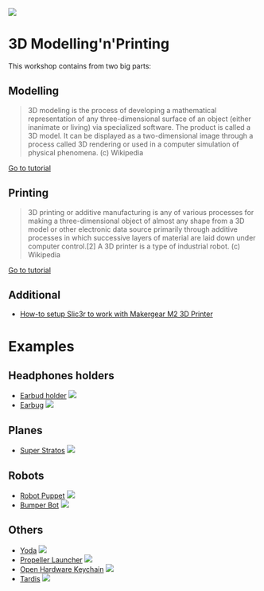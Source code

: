 ![](../../images/3D_modeling_printing.png.png)

# 3D Modelling'n'Printing

This workshop contains from two big parts:

## Modelling

> 3D modeling is the process of developing a mathematical representation of
> any three-dimensional surface of an object (either inanimate or living)
> via specialized software. The product is called a 3D model. It can be
> displayed as a two-dimensional image through a process called 3D rendering
> or used in a computer simulation of physical phenomena. (c) Wikipedia

[Go to tutorial](modelling.md)

## Printing

> 3D printing or additive manufacturing is any of various processes for making
> a three-dimensional object of almost any shape from a 3D model or other
> electronic data source primarily through additive processes in which 
> successive layers of material are laid down under computer control.[2] A 3D
> printer is a type of industrial robot. (c) Wikipedia

[Go to tutorial](printing.md)

## Additional

* [How-to setup Slic3r to work with Makergear M2 3D Printer](MakerGearM2.md)

# Examples

## Headphones holders

* [Earbud holder](http://www.thingiverse.com/thing:36321)
  ![](http://thingiverse-production.s3.amazonaws.com/renders/5d/7f/00/40/fe/earbudholder_02_preview_featured.jpg)
* [Earbug](http://www.thingiverse.com/thing:454707)
  ![](http://thingiverse-production.s3.amazonaws.com/renders/b8/4d/7a/4b/a5/20140907_085036_preview_featured.jpg)

## Planes

* [Super Stratos](http://www.thingiverse.com/thing:97803)
  ![](http://thingiverse-production.s3.amazonaws.com/renders/0d/ea/48/b9/2e/IMG_20130602_073946_preview_featured.jpg)

## Robots

* [Robot Puppet](http://www.thingiverse.com/thing:437106)
  ![](http://thingiverse-production.s3.amazonaws.com/renders/a9/a0/56/2c/01/IMG_0109_preview_featured.jpg)
* [Bumper Bot](http://www.thingiverse.com/thing:23682)
  ![](http://thingiverse-production.s3.amazonaws.com/renders/f5/d5/52/df/4f/bot_1_display_large_preview_featured.jpg)

## Others

* [Yoda](http://www.thingiverse.com/thing:10752)
  ![](http://thingiverse-production.s3.amazonaws.com/renders/9a/c3/84/f5/83/Yoda-Mesh-Redux_display_large_preview_featured.jpg)
* [Propeller Launcher](http://www.thingiverse.com/thing:312971)
  ![](http://thingiverse-production.s3.amazonaws.com/renders/22/4e/7a/d0/10/image_preview_featured.jpg)
* [Open Hardware Keychain](http://www.thingiverse.com/thing:21596)
  ![](https://thingiverse-production.s3.amazonaws.com/renders/e1/86/a3/31/22/20140707_014824_preview_featured.jpg)
* [Tardis](http://www.thingiverse.com/thing:455188)
  ![](http://thingiverse-production.s3.amazonaws.com/renders/a9/04/d2/ad/bb/tardis_preview_featured.jpg)
  

